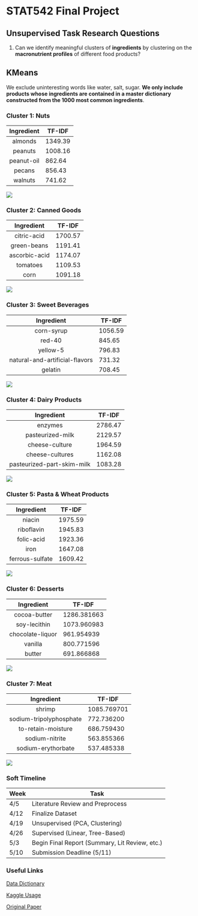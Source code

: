 # STAT542 Final Project 

## Unsupervised Task Research Questions

1. Can we identify meaningful clusters of **ingredients** by clustering on the **macronutrient profiles** of different food products?

## KMeans

We exclude uninteresting words like water, salt, sugar. **We only include products whose ingredients are contained in a master dictionary constructed from the 1000 most common ingredients**. 

### Cluster 1: Nuts

| Ingredient | TF-IDF |
| :----------: | ------ |
|almonds     |     1349.39|
|peanuts     |     1008.16|
|peanut-oil  |      862.64|
|pecans      |      856.43|
|walnuts     |      741.62|

![ ](gabet/cluster_pics/c1.png)

### Cluster 2: Canned Goods
| Ingredient | TF-IDF |
| :----------: | ------ |
|citric-acid    |     1700.57 |
|green-beans    |    1191.41  |
|ascorbic-acid  |    1174.07  |
|tomatoes       |    1109.53  |
|corn           |    1091.18  |

![ ](gabet/cluster_pics/c2.png)

### Cluster 3: Sweet Beverages 
| Ingredient | TF-IDF |
| :----------: | ------ |
|corn-syrup     |     1056.59 |
|red-40         |    845.65  |
|yellow-5       |    796.83  |
|natural-and-artificial-flavors       |    731.32  |
|gelatin           |    708.45 |

![ ](gabet/cluster_pics/c3.png)

### Cluster 4: Dairy Products

| Ingredient | TF-IDF |
| :----------: | ------ |
|enzymes                    |     2786.47|
|pasteurized-milk           |     2129.57|
|cheese-culture             |     1964.59|
|cheese-cultures            |      1162.08|
|pasteurized-part-skim-milk|       1083.28|

![ ](gabet/cluster_pics/c4.png)

### Cluster 5: Pasta & Wheat Products

| Ingredient | TF-IDF |
| :----------: | ------ |
|niacin             |  1975.59|
|riboflavin         |  1945.83|
|folic-acid         |  1923.36|
|iron               |  1647.08|
|ferrous-sulfate    |   1609.42|

![ ](gabet/cluster_pics/c5.png)

### Cluster 6: Desserts

| Ingredient | TF-IDF |
| :----------: | ------ |
|cocoa-butter      |     1286.381663 |
|soy-lecithin      |    1073.960983 |
|chocolate-liquor  |    961.954939 |
|vanilla           |      800.771596 |
|butter            |     691.866868 |

![ ](gabet/cluster_pics/c6.png)

### Cluster 7: Meat

| Ingredient | TF-IDF |
| :----------: | ------ |
|shrimp                     |   1085.769701 |
|sodium-tripolyphosphate    |   772.736200 |
|to-retain-moisture         |   686.759430 |
|sodium-nitrite             |  563.855366 |
|sodium-erythorbate         |  537.485338 |

![ ](gabet/cluster_pics/c7.png)



### Soft Timeline 

| Week | Task |
| --- | ----------- |
| 4/5 | Literature Review and Preprocess |
| 4/12 | Finalize Dataset |
| 4/19 | Unsupervised (PCA, Clustering) |
| 4/26 | Supervised (Linear, Tree-Based) |
| 5/3 | Begin Final Report (Summary, Lit Review, etc.) |
| 5/10 | Submission Deadline (5/11) |

### Useful Links

[Data Dictionary](https://static.openfoodfacts.org/data/data-fields.txt)

[Kaggle Usage](https://www.kaggle.com/openfoodfacts/world-food-facts/code)

[Original Paper](https://www.nature.com/articles/s41598-020-60948-w.pdf)
